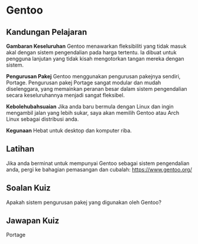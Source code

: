 # Gentoo

## Kandungan Pelajaran

<b>Gambaran Keseluruhan</b>
Gentoo menawarkan fleksibiliti yang tidak masuk akal dengan sistem pengendalian pada harga tertentu. Ia dibuat untuk pengguna lanjutan yang tidak kisah mengotorkan tangan mereka dengan sistem.

<b>Pengurusan Pakej</b>
Gentoo menggunakan pengurusan pakejnya sendiri, Portage. Pengurusan pakej Portage sangat modular dan mudah diselenggara, yang memainkan peranan besar dalam sistem pengendalian secara keseluruhannya menjadi sangat fleksibel.

<b>Kebolehubahsuaian</b>
Jika anda baru bermula dengan Linux dan ingin mengambil jalan yang lebih sukar, saya akan memilih Gentoo atau Arch Linux sebagai distribusi anda.

<b>Kegunaan</b>
Hebat untuk desktop dan komputer riba.

## Latihan

Jika anda berminat untuk mempunyai Gentoo sebagai sistem pengendalian anda, pergi ke bahagian pemasangan dan cubalah: <a href='https://www.gentoo.org/'>https://www.gentoo.org/</a>

## Soalan Kuiz

Apakah sistem pengurusan pakej yang digunakan oleh Gentoo?

## Jawapan Kuiz

Portage
